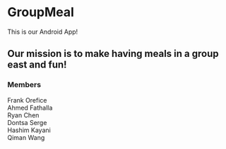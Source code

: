 # GroupMeal 
This is our Android App!

## Our mission is to make having meals in a group east and fun!

### Members
Frank Orefice  
Ahmed Fathalla  
Ryan Chen  
Dontsa Serge  
Hashim Kayani  
Qiman Wang